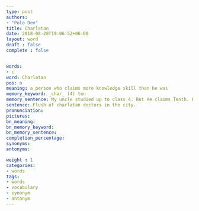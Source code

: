 ```yaml
---
type: post
authors:
- "Polo Dev"
title: Charlatan
date: 2018-08-28T19:06:52+06:00
layout: word
draft : false
complete : false


words:
- c
word: Charlatan
pos: n
meaning: a person who claims more knowledge skill than he was
memory_keyword: _char_ (4) ten
memory_sentence: My uncle studied up to class 4. But He claims Tenth. He claims more knowledge skill than he was has.
sentence: Flush of charlatan doctors in the city.
pronunciation:
pictures:
bn_meaning:
bn_memory_keyword:
bn_memory_sentence:
completion_percentage:
synonyms:
antonyms:

weight : 1
categories:
- words
tags:
- words
- vocabulary
- synonym
- antonym
---
```

